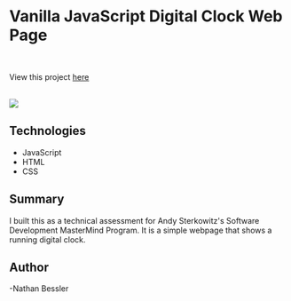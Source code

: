 # Vanilla JavaScript Digital Clock Web Page

<br>

View this project [here](https://natebess.github.io/Clock-Project/)

<br>

<image src="Digital-Clock.png">

## Technologies

<ul>
<li>JavaScript</li>
<li>HTML</li>
<li>CSS</li>
</ul>

## Summary

I built this as a technical assessment for Andy Sterkowitz's Software Development MasterMind Program.
It is a simple webpage that shows a running digital clock.

## Author

-Nathan Bessler
